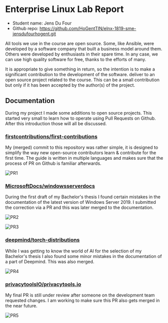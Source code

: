 # Enterprise Linux Lab Report

- Student name: Jens Du Four
- Github repo: <https://github.com/HoGentTIN/elnx-1819-sme-jensdufourhogent.git>

All tools we use in the course are open source. Some, like Ansible, were developed by a software company that built a business model around them. Others were developed by enthusiasts in their spare time. In any case, we can use high quality software for free, thanks to the efforts of many. 

It is appropriate to give something in return, so the intention is to make a significant contribution to the development of the software. deliver to an open source project related to the course. This can be a small contribution but only if it has been accepted by the author(s) of the project.

## Documentation
 
During my project I made some additions to open source projects. This started very small to learn how to operate using Pull Requests on Github. 
After this introduction those will all be discussed. 

### [firstcontributions/first-contributions](https://github.com/firstcontributions/first-contributions/pull/13153)

My (merged) commit to this repository was rather simple, it is designed to simplify the way new open-source contributors learn & contribute for the first time. 
The guide is written in multiple languages and makes sure that the process of PR on Github is familiar afterwards.

![PR1](https://i.imgur.com/Yu2m6j7.png)

### [MicrosoftDocs/windowsserverdocs](https://github.com/MicrosoftDocs/windowsserverdocs/pull/2140)

During the first draft of my Bachelor's thesis I found certain mistakes in the documentation of the latest version of Windows Server 2019. I submitted the correction via a PR and this was later merged to the documentation.

![PR2](https://i.imgur.com/GADLSHq.png)

![PR3](https://i.imgur.com/8GFo4RZ.png)

### [deepmind/torch-distributions](https://github.com/deepmind/torch-distributions/pull/45)

While I was getting to know the world of AI for the selection of my Bachelor's thesis I also found some minor mistakes in the documentation of a part of Deepmind. This was also merged.

![PR4](https://i.imgur.com/RdhoNj8.png)

### [privacytoolsIO/privacytools.io](https://github.com/privacytoolsIO/privacytools.io/pull/716)

My final PR is still under review after someone on the development team requested changes. I am working to make sure this PR also gets merged in the near future.

![PR5](https://i.imgur.com/R6iSUis.png)
